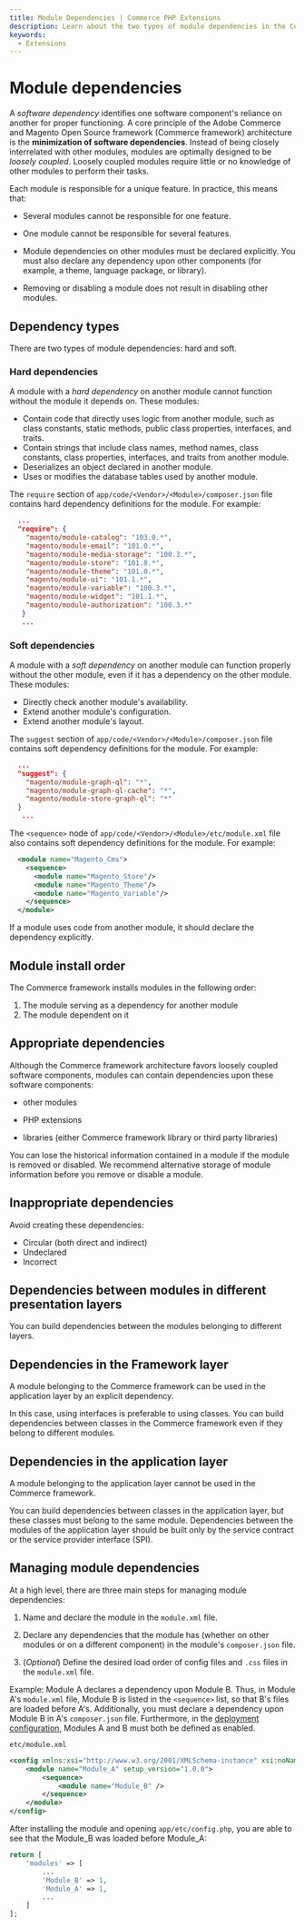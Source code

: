 ```yaml
---
title: Module Dependencies | Commerce PHP Extensions
description: Learn about the two types of module dependencies in the Commerce framework; hard and soft.
keywords:
  - Extensions
---
```


# Module dependencies

A *software dependency* identifies  one software component's reliance on another for proper functioning. A core principle of the Adobe Commerce and Magento Open Source framework (Commerce framework) architecture is the **minimization of software dependencies**. Instead of being closely interrelated with other modules, modules are optimally designed to be *loosely coupled*. Loosely coupled modules require little or no knowledge of other modules to perform their tasks.

Each module is responsible for a unique feature. In practice, this means that:

*  Several modules cannot be responsible for one feature.

*  One module cannot be responsible for several features.

*  Module dependencies on other modules must be declared explicitly. You must also declare any dependency upon other components (for example, a theme, language package, or library).

*  Removing or disabling a module does not result in disabling other modules.

## Dependency types

There are two types of module dependencies: hard and soft.

### Hard dependencies

A module with a *hard dependency* on another module cannot function without the module it depends on. These modules:

*  Contain code that directly uses logic from another module, such as class constants, static methods, public class properties, interfaces, and traits.
*  Contain strings that include class names, method names, class constants, class properties, interfaces, and traits from another module.
*  Deserializes an object declared in another module.
*  Uses or modifies the database tables used by another module.

The `require` section of `app/code/<Vendor>/<Module>/composer.json` file contains hard dependency definitions for the module. For example:

```json
  ...
  "require": {
    "magento/module-catalog": "103.0.*",
    "magento/module-email": "101.0.*",
    "magento/module-media-storage": "100.3.*",
    "magento/module-store": "101.0.*",
    "magento/module-theme": "101.0.*",
    "magento/module-ui": "101.1.*",
    "magento/module-variable": "100.3.*",
    "magento/module-widget": "101.1.*",
    "magento/module-authorization": "100.3.*"
   }
   ...
```

### Soft dependencies

A module with a *soft dependency* on another module can function properly without the other module, even if it has a dependency on the other module. These modules:

*  Directly check another module's availability.
*  Extend another module's configuration.
*  Extend another module's layout.

The `suggest` section of `app/code/<Vendor>/<Module>/composer.json` file contains soft dependency definitions for the module. For example:

```json
  ...
  "suggest": {
    "magento/module-graph-ql": "*",
    "magento/module-graph-ql-cache": "*",
    "magento/module-store-graph-ql": "*"
  }
   ...
```

The `<sequence>` node of `app/code/<Vendor>/<Module>/etc/module.xml` file also contains soft dependency definitions for the module. For example:

```xml
  <module name="Magento_Cms">
    <sequence>
      <module name="Magento_Store"/>
      <module name="Magento_Theme"/>
      <module name="Magento_Variable"/>
    </sequence>
  </module>
```

<InlineAlert variant="success" slots="text"/>

If a module uses code from another module, it should declare the dependency explicitly.

## Module install order

The Commerce framework installs modules in the following order:

1. The module serving as a dependency for another module
1. The module dependent on it

## Appropriate dependencies

Although the Commerce framework architecture favors loosely coupled software components, modules can contain dependencies upon these software components:

*  other modules

*  PHP extensions

*  libraries (either Commerce framework library or third party libraries)

<InlineAlert variant="info" slots="text"/>

You can lose the historical information contained in a module if the module is removed or disabled. We recommend alternative storage of module information before you remove or disable a module.

## Inappropriate dependencies

Avoid creating these dependencies:

*  Circular (both direct and indirect)
*  Undeclared
*  Incorrect

## Dependencies between modules in different presentation layers

You can build dependencies between the modules belonging to different layers.

## Dependencies in the Framework layer

A module belonging to the Commerce framework can be used in the application layer by an explicit dependency.

<InlineAlert variant="success" slots="text"/>

In this case, using interfaces is preferable to using classes. You can build dependencies between classes in the Commerce framework even if they belong to different modules.

## Dependencies in the application layer

A module belonging to the application layer cannot be used in the Commerce framework.

You can build dependencies between classes in the application layer, but these classes must belong to the same module. Dependencies between the modules of the application layer should be built only by the service contract or the service provider interface (SPI).

## Managing module dependencies

At a high level, there are three main steps for managing module dependencies:

1. Name and declare the module in the `module.xml` file.

1. Declare any dependencies that the module has (whether on other modules or on a different component) in the module's `composer.json` file.

1. (*Optional*) Define the desired load order of config files and `.css` files in the `module.xml` file.

Example: Module A declares a dependency upon Module B. Thus, in Module A's `module.xml` file, Module B is listed in the `<sequence>` list, so that B's files are loaded before A's. Additionally, you must declare a dependency upon Module B in A's `composer.json` file. Furthermore, in the [deployment configuration](https://experienceleague.adobe.com/en/docs/commerce-operations/configuration-guide/files/deployment-files), Modules A and B must both be defined as enabled.

`etc/module.xml`

```xml
<config xmlns:xsi="http://www.w3.org/2001/XMLSchema-instance" xsi:noNamespaceSchemaLocation="urn:magento:framework:Module/etc/module.xsd">
    <module name="Module_A" setup_version="1.0.0">
        <sequence>
            <module name="Module_B" />
        </sequence>
    </module>
</config>
```

After installing the module and opening `app/etc/config.php`, you are able to see that the Module_B was loaded before Module_A:

```php
return [
    'modules' => [
        ...
        'Module_B' => 1,
        'Module_A' => 1,
        ...
    ]
];
```
